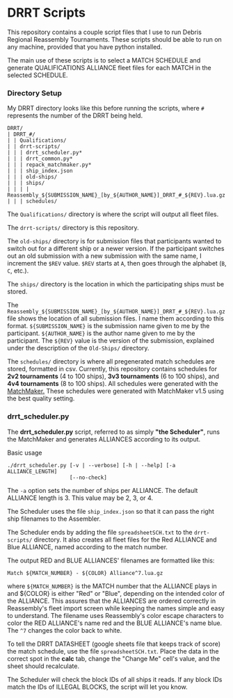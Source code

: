 # DRRT Scripts

This repository contains a couple script files that I use to run Debris Regional Reassembly Tournaments.
These scripts should be able to run on any machine, provided that you have python installed.

The main use of these scripts is to select a MATCH SCHEDULE and generate QUALIFICATIONS ALLIANCE fleet files for each MATCH in the selected SCHEDULE.

### Directory Setup

My DRRT directory looks like this before running the scripts, where `#` represents the number of the DRRT being held.

```
DRRT/
| DRRT_#/
| | Qualifications/
| | drrt-scripts/
| | | drrt_scheduler.py*
| | | drrt_common.py*
| | | repack_matchmaker.py*
| | | ship_index.json
| | | old-ships/
| | | ships/
| | | | Reassembly_${SUBMISSION_NAME}_[by_${AUTHOR_NAME}]_DRRT_#_${REV}.lua.gz
| | | schedules/
```
The `Qualifications/` directory is where the script will output all fleet files.

The `drrt-scripts/` directory is this repository.

The `old-ships/` directory is for submission files that participants wanted to switch out for a different ship or a newer version. If the participant switches out an old submission with a new submission with the same name, I increment the `$REV` value. `$REV` starts at `A`, then goes through the alphabet (`B`, `C`, etc.).

The `ships/` directory is the location in which the participating ships must be stored.

The `Reassembly_${SUBMISSION_NAME}_[by_${AUTHOR_NAME}]_DRRT_#_${REV}.lua.gz` file shows the location of all submission files. I name them according to this format. `${SUBMISSION_NAME}` is the submission name given to me by the participant. `${AUTHOR_NAME}` is the author name given to me by the participant. The `${REV}` value is the version of the submission, explained under the description of the `Old-Ships/` directory.

The `schedules/` directory is where all pregenerated match schedules are stored, formatted in csv. Currently, this repository contains schedules for **2v2 tournaments** (4 to 100 ships), **3v3 tournaments** (6 to 100 ships), and **4v4 tournaments** (8 to 100 ships). All schedules were generated with the [MatchMaker.](https://idleloop.com/matchmaker/) These schedules were generated with MatchMaker v1.5 using the best quality setting.

### drrt_scheduler.py

The **drrt_scheduler.py** script, referred to as simply **"the Scheduler"**, runs the MatchMaker and generates ALLIANCES according to its output.

Basic usage 
```
./drrt_scheduler.py [-v | --verbose] [-h | --help] [-a ALLIANCE_LENGTH]
                    [--no-check]
```
The `-a` option sets the number of ships per ALLIANCE. The default ALLIANCE length is 3. This value may be 2, 3, or 4.

The Scheduler uses the file `ship_index.json` so that it can pass the right ship filenames to the Assembler.

The Scheduler ends by adding the file `spreadsheetSCH.txt` to the `drrt-scripts/` directory. It also creates all fleet files for the Red ALLIANCE and Blue ALLIANCE, named according to the match number.

The output RED and BLUE ALLIANCES' filenames are formatted like this:
```
Match ${MATCH_NUMBER} - ${COLOR} Alliance^7.lua.gz
```
where `${MATCH_NUMBER}` is the MATCH number that the ALLIANCE plays in and ${COLOR} is either "Red" or "Blue", depending on the intended color of the ALLIANCE.
This assures that the ALLIANCES are ordered correctly in Reassembly's fleet import screen while keeping the names simple and easy to understand.
The filename uses Reassembly's color escape characters to color the RED ALLIANCE's name red and the BLUE ALLIANCE's name blue. The `^7` changes the color back to white.

To tell the DRRT DATASHEET (google sheets file that keeps track of score) the match schedule, use the file `spreadsheetSCH.txt`. Place the data in the correct spot in the **calc** tab, change the "Change Me" cell's value, and the sheet should recalculate.

The Scheduler will check the block IDs of all ships it reads. If any block IDs match the IDs of ILLEGAL BLOCKS, the script will let you know.
